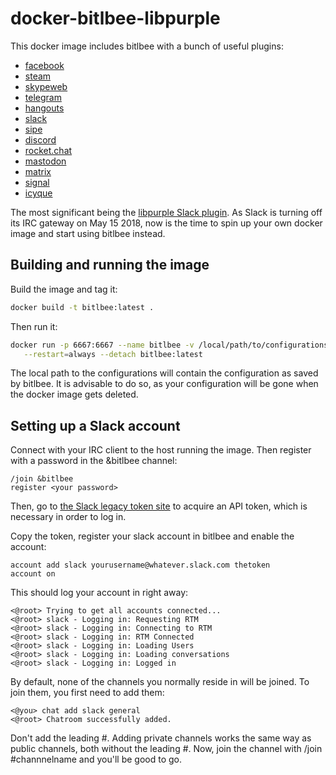 # docker-bitlbee-libpurple

This docker image includes bitlbee with a bunch of useful plugins:
  - [facebook](https://github.com/jgeboski/bitlbee-facebook)
  - [steam](https://github.com/jgeboski/bitlbee-steam)
  - [skypeweb](https://github.com/EionRobb/skype4pidgin)
  - [telegram](https://github.com/majn/telegram-purple)
  - [hangouts](https://bitbucket.org/EionRobb/purple-hangouts)
  - [slack](https://github.com/dylex/slack-libpurple)
  - [sipe](https://github.com/tieto/sipe)
  - [discord](https://github.com/sm00th/bitlbee-discord)
  - [rocket.chat](https://bitbucket.org/EionRobb/purple-rocketchat)
  - [mastodon](https://github.com/kensanata/bitlbee-mastodon)
  - [matrix](https://github.com/matrix-org/purple-matrix)
  - [signal](https://github.com/hoehermann/libpurple-signald)
  - [icyque](https://github.com/EionRobb/icyque)

The most significant being the [libpurple Slack plugin](https://github.com/dylex/slack-libpurple). As Slack is turning off its IRC gateway on May 15 2018, now is the time to spin up your own docker image and start using bitlbee instead.

## Building and running the image
Build the image and tag it:
```bash
docker build -t bitlbee:latest .
```

Then run it:
```bash
docker run -p 6667:6667 --name bitlbee -v /local/path/to/configurations:/var/lib/bitlbee \
   --restart=always --detach bitlbee:latest
```

The local path to the configurations will contain the configuration as saved by 
bitlbee. It is advisable to do so, as your configuration will be gone when
the docker image gets deleted.

## Setting up a Slack account
Connect with your IRC client to the host running the image. Then register with a password in the &bitlbee channel:
```
/join &bitlbee
register <your password>
```

Then, go to [the Slack legacy token site](https://api.slack.com/custom-integrations/legacy-tokens) to acquire
an API token, which is necessary in order to log in.

Copy the token, register your slack account in bitlbee and enable the account:
```
account add slack yourusername@whatever.slack.com thetoken
account on
```

This should log your account in right away:
```
<@root> Trying to get all accounts connected...
<@root> slack - Logging in: Requesting RTM
<@root> slack - Logging in: Connecting to RTM
<@root> slack - Logging in: RTM Connected
<@root> slack - Logging in: Loading Users
<@root> slack - Logging in: Loading conversations
<@root> slack - Logging in: Logged in
```

By default, none of the channels you normally reside in will be joined. To join them, you first need to add them:
```
<@you> chat add slack general
<@root> Chatroom successfully added.
```

Don't add the leading #. Adding private channels works the same way as public channels, both without the leading #.
Now, join the channel with /join #channnelname and you'll be good to go.

